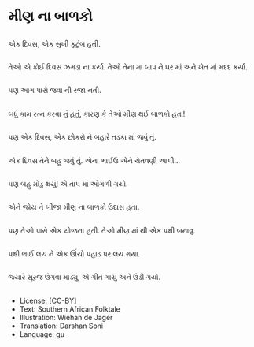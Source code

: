 # મીણ ના બાળકો

##
એક દિવસ, એક સુખી કુટુંબ હતી.

##
તેઓ એ કોઈ દિવસ ઝગડા ના કર્યા. તેઓ તેના મા બાપ ને ઘર માં અને ખેત માં મદદ કર્યા.

##
પણ આગ પાસે જવા ની રજા નતી.

##
બધું કામ રત્ન કરવા નું હતું, કારણ કે તેઓ મીણ થઈ બાળકો હતા!

##
પણ એક દિવસ, એક છોકરો ને બહારે તડકા માં જવું તું. 

##
એક દિવસ તેને બહુ જવું તું. એના ભાઈઉ એને ચેતવણી આપી...

##
પણ બહુ મોડું થયું! એ તાપ માં ઓગળી ગયો.

##
એને જોય ને બીજા મીણ ના બાળકો ઉદાસ હતા.

##
પણ તેઓ પાસે એક યોજના હતી. તેઓ મીણ માં થી એક પક્ષી બનાવુ.

##
પક્ષી ભાઈ લય ને એક ઊંચો પહાડ પર લય ગયા.

##
જ્યારે સૂરજ ઉગવા માંડ્યું, એ ગીત ગાયું અને ઉડી ગયો.

##
* License: [CC-BY]
* Text: Southern African Folktale
* Illustration: Wiehan de Jager
* Translation: Darshan Soni
* Language: gu
